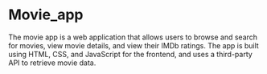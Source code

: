 # Movie_app
The movie app is a web application that allows users to browse and search for movies, view movie details, and view their IMDb ratings. The app is built using HTML, CSS, and JavaScript for the frontend, and uses a third-party API to retrieve movie data.
